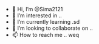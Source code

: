 - 👋 Hi, I’m @Sima2121
- 👀 I’m interested in ..
- 🌱 I’m currently learning .sd
- 💞️ I’m looking to collaborate on ..
- 📫 How to reach me ..
weq
<!---
Sima2121/Sima2121 is a ✨ special ✨ repository because its `README.md` (this file) appears on your GitHub profile.
You can click the Preview link to take a look at your changes.
--
